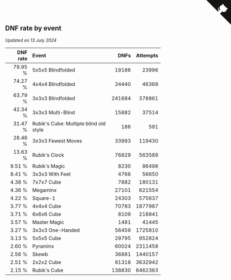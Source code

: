 ## DNF rate by event

*Updated on 13 July 2024*

| DNF rate | Event | DNFs | Attempts |
| ---: | :--- | ---: | ---: |
| 79.95 % | 5x5x5 Blindfolded | 19186 | 23996 |
| 74.27 % | 4x4x4 Blindfolded | 34440 | 46369 |
| 63.79 % | 3x3x3 Blindfolded | 241684 | 378861 |
| 42.34 % | 3x3x3 Multi-Blind | 15882 | 37514 |
| 31.47 % | Rubik's Cube: Multiple blind old style | 186 | 591 |
| 28.46 % | 3x3x3 Fewest Moves | 33993 | 119430 |
| 13.63 % | Rubik's Clock | 76829 | 563589 |
| 9.51 % | Rubik's Magic | 8230 | 86498 |
| 8.41 % | 3x3x3 With Feet | 4766 | 56650 |
| 4.38 % | 7x7x7 Cube | 7882 | 180131 |
| 4.36 % | Megaminx | 27101 | 621554 |
| 4.22 % | Square-1 | 24303 | 575637 |
| 3.77 % | 4x4x4 Cube | 70783 | 1877987 |
| 3.71 % | 6x6x6 Cube | 8109 | 218841 |
| 3.57 % | Master Magic | 1481 | 41445 |
| 3.27 % | 3x3x3 One-Handed | 56459 | 1725810 |
| 3.13 % | 5x5x5 Cube | 29795 | 952824 |
| 2.60 % | Pyraminx | 60024 | 2311458 |
| 2.56 % | Skewb | 36881 | 1440157 |
| 2.51 % | 2x2x2 Cube | 91318 | 3632942 |
| 2.15 % | Rubik's Cube | 138830 | 6462363 |


<a href="https://github.com/jonatanklosko/wca_statistics" class="github-corner" aria-label="View source on Github"><svg width="80" height="80" viewBox="0 0 250 250" style="fill:#151513; color:#fff; position: absolute; top: 0; border: 0; right: 0;" aria-hidden="true"><path d="M0,0 L115,115 L130,115 L142,142 L250,250 L250,0 Z"></path><path d="M128.3,109.0 C113.8,99.7 119.0,89.6 119.0,89.6 C122.0,82.7 120.5,78.6 120.5,78.6 C119.2,72.0 123.4,76.3 123.4,76.3 C127.3,80.9 125.5,87.3 125.5,87.3 C122.9,97.6 130.6,101.9 134.4,103.2" fill="currentColor" style="transform-origin: 130px 106px;" class="octo-arm"></path><path d="M115.0,115.0 C114.9,115.1 118.7,116.5 119.8,115.4 L133.7,101.6 C136.9,99.2 139.9,98.4 142.2,98.6 C133.8,88.0 127.5,74.4 143.8,58.0 C148.5,53.4 154.0,51.2 159.7,51.0 C160.3,49.4 163.2,43.6 171.4,40.1 C171.4,40.1 176.1,42.5 178.8,56.2 C183.1,58.6 187.2,61.8 190.9,65.4 C194.5,69.0 197.7,73.2 200.1,77.6 C213.8,80.2 216.3,84.9 216.3,84.9 C212.7,93.1 206.9,96.0 205.4,96.6 C205.1,102.4 203.0,107.8 198.3,112.5 C181.9,128.9 168.3,122.5 157.7,114.1 C157.9,116.9 156.7,120.9 152.7,124.9 L141.0,136.5 C139.8,137.7 141.6,141.9 141.8,141.8 Z" fill="currentColor" class="octo-body"></path></svg></a><style>.github-corner:hover .octo-arm{animation:octocat-wave 560ms ease-in-out}@keyframes octocat-wave{0%,100%{transform:rotate(0)}20%,60%{transform:rotate(-25deg)}40%,80%{transform:rotate(10deg)}}@media (max-width:500px){.github-corner:hover .octo-arm{animation:none}.github-corner .octo-arm{animation:octocat-wave 560ms ease-in-out}}</style>
